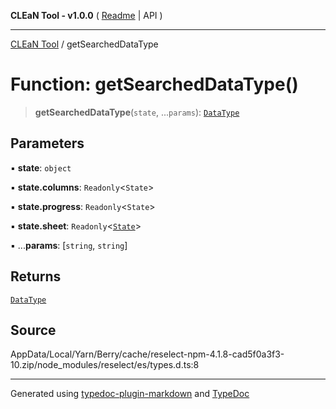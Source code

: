 **CLEaN Tool - v1.0.0** ( [Readme](../README.md) \| API )

***

[CLEaN Tool](../exports.md) / getSearchedDataType

# Function: getSearchedDataType()

> **getSearchedDataType**(`state`, ...`params`): [`DataType`](../type-aliases/DataType.md)

## Parameters

▪ **state**: `object`

▪ **state.columns**: `Readonly`\<`State`\>

▪ **state.progress**: `Readonly`\<`State`\>

▪ **state.sheet**: `Readonly`\<[`State`](../interfaces/State.md)\>

▪ ...**params**: [`string`, `string`]

## Returns

[`DataType`](../type-aliases/DataType.md)

## Source

AppData/Local/Yarn/Berry/cache/reselect-npm-4.1.8-cad5f0a3f3-10.zip/node\_modules/reselect/es/types.d.ts:8

***

Generated using [typedoc-plugin-markdown](https://www.npmjs.com/package/typedoc-plugin-markdown) and [TypeDoc](https://typedoc.org/)
